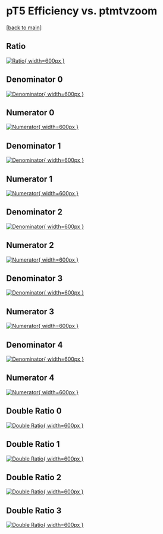 # pT5 Efficiency vs. ptmtvzoom

[[back to main](./)]



## Ratio

[![Ratio](../mtv/var/pT5_loweta_13_-1_eff_ptmtvzoom.png){ width=600px }](../mtv/var/pT5_loweta_13_-1_eff_ptmtvzoom.pdf)

## Denominator 0

[![Denominator](../mtv/den/pT5_loweta_13_-1_eff_ptmtvzoom_den0.png){ width=600px }](../mtv/den/pT5_loweta_13_-1_eff_ptmtvzoom_den0.pdf)

## Numerator 0

[![Numerator](../mtv/num/pT5_loweta_13_-1_eff_ptmtvzoom_num0.png){ width=600px }](../mtv/num/pT5_loweta_13_-1_eff_ptmtvzoom_num0.pdf)

## Denominator 1

[![Denominator](../mtv/den/pT5_loweta_13_-1_eff_ptmtvzoom_den1.png){ width=600px }](../mtv/den/pT5_loweta_13_-1_eff_ptmtvzoom_den1.pdf)

## Numerator 1

[![Numerator](../mtv/num/pT5_loweta_13_-1_eff_ptmtvzoom_num1.png){ width=600px }](../mtv/num/pT5_loweta_13_-1_eff_ptmtvzoom_num1.pdf)

## Denominator 2

[![Denominator](../mtv/den/pT5_loweta_13_-1_eff_ptmtvzoom_den2.png){ width=600px }](../mtv/den/pT5_loweta_13_-1_eff_ptmtvzoom_den2.pdf)

## Numerator 2

[![Numerator](../mtv/num/pT5_loweta_13_-1_eff_ptmtvzoom_num2.png){ width=600px }](../mtv/num/pT5_loweta_13_-1_eff_ptmtvzoom_num2.pdf)

## Denominator 3

[![Denominator](../mtv/den/pT5_loweta_13_-1_eff_ptmtvzoom_den3.png){ width=600px }](../mtv/den/pT5_loweta_13_-1_eff_ptmtvzoom_den3.pdf)

## Numerator 3

[![Numerator](../mtv/num/pT5_loweta_13_-1_eff_ptmtvzoom_num3.png){ width=600px }](../mtv/num/pT5_loweta_13_-1_eff_ptmtvzoom_num3.pdf)

## Denominator 4

[![Denominator](../mtv/den/pT5_loweta_13_-1_eff_ptmtvzoom_den4.png){ width=600px }](../mtv/den/pT5_loweta_13_-1_eff_ptmtvzoom_den4.pdf)

## Numerator 4

[![Numerator](../mtv/num/pT5_loweta_13_-1_eff_ptmtvzoom_num4.png){ width=600px }](../mtv/num/pT5_loweta_13_-1_eff_ptmtvzoom_num4.pdf)

## Double Ratio 0

[![Double Ratio](../mtv/ratio/pT5_loweta_13_-1_eff_ptmtvzoom_ratio0.png){ width=600px }](../mtv/ratio/pT5_loweta_13_-1_eff_ptmtvzoom_ratio0.pdf)

## Double Ratio 1

[![Double Ratio](../mtv/ratio/pT5_loweta_13_-1_eff_ptmtvzoom_ratio1.png){ width=600px }](../mtv/ratio/pT5_loweta_13_-1_eff_ptmtvzoom_ratio1.pdf)

## Double Ratio 2

[![Double Ratio](../mtv/ratio/pT5_loweta_13_-1_eff_ptmtvzoom_ratio2.png){ width=600px }](../mtv/ratio/pT5_loweta_13_-1_eff_ptmtvzoom_ratio2.pdf)

## Double Ratio 3

[![Double Ratio](../mtv/ratio/pT5_loweta_13_-1_eff_ptmtvzoom_ratio3.png){ width=600px }](../mtv/ratio/pT5_loweta_13_-1_eff_ptmtvzoom_ratio3.pdf)

